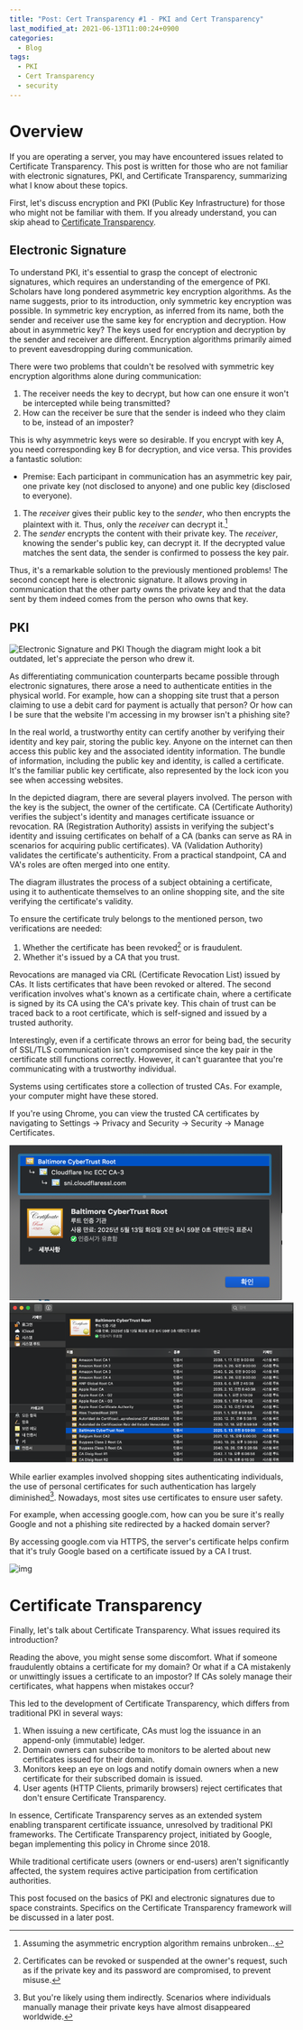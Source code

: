 ```yaml
---
title: "Post: Cert Transparency #1 - PKI and Cert Transparency"
last_modified_at: 2021-06-13T11:00:24+0900
categories:
  - Blog
tags:
  - PKI
  - Cert Transparency
  - security
---
```

# Overview

If you are operating a server, you may have encountered issues related to Certificate Transparency. This post is written for those who are not familiar with electronic signatures, PKI, and Certificate Transparency, summarizing what I know about these topics.

First, let's discuss encryption and PKI (Public Key Infrastructure) for those who might not be familiar with them. If you already understand, you can skip ahead to [Certificate Transparency](#1).

## Electronic Signature
To understand PKI, it's essential to grasp the concept of electronic signatures, which requires an understanding of the emergence of PKI. Scholars have long pondered asymmetric key encryption algorithms. As the name suggests, prior to its introduction, only symmetric key encryption was possible. In symmetric key encryption, as inferred from its name, both the sender and receiver use the same key for encryption and decryption. How about in asymmetric key? The keys used for encryption and decryption by the sender and receiver are different. Encryption algorithms primarily aimed to prevent eavesdropping during communication. 

There were two problems that couldn't be resolved with symmetric key encryption algorithms alone during communication:

1. The receiver needs the key to decrypt, but how can one ensure it won't be intercepted while being transmitted?
2. How can the receiver be sure that the sender is indeed who they claim to be, instead of an imposter?

This is why asymmetric keys were so desirable. If you encrypt with key A, you need corresponding key B for decryption, and vice versa. This provides a fantastic solution:

- Premise: Each participant in communication has an asymmetric key pair, one private key (not disclosed to anyone) and one public key (disclosed to everyone).
1. The *receiver* gives their public key to the *sender*, who then encrypts the plaintext with it. Thus, only the *receiver* can decrypt it.[^1]
2. The *sender* encrypts the content with their private key. The *receiver*, knowing the sender's public key, can decrypt it. If the decrypted value matches the sent data, the sender is confirmed to possess the key pair.

Thus, it's a remarkable solution to the previously mentioned problems! The second concept here is electronic signature. It allows proving in communication that the other party owns the private key and that the data sent by them indeed comes from the person who owns that key.

## PKI
![Electronic Signature and PKI](https://upload.wikimedia.org/wikipedia/commons/3/34/Public-Key-Infrastructure.svg)
Though the diagram might look a bit outdated, let's appreciate the person who drew it.

As differentiating communication counterparts became possible through electronic signatures, there arose a need to authenticate entities in the physical world. For example, how can a shopping site trust that a person claiming to use a debit card for payment is actually that person? Or how can I be sure that the website I'm accessing in my browser isn't a phishing site?

In the real world, a trustworthy entity can certify another by verifying their identity and key pair, storing the public key. Anyone on the internet can then access this public key and the associated identity information. The bundle of information, including the public key and identity, is called a certificate. It's the familiar public key certificate, also represented by the lock icon you see when accessing websites.

In the depicted diagram, there are several players involved. The person with the key is the subject, the owner of the certificate. CA (Certificate Authority) verifies the subject's identity and manages certificate issuance or revocation. RA (Registration Authority) assists in verifying the subject's identity and issuing certificates on behalf of a CA (banks can serve as RA in scenarios for acquiring public certificates). VA (Validation Authority) validates the certificate's authenticity. From a practical standpoint, CA and VA's roles are often merged into one entity.

The diagram illustrates the process of a subject obtaining a certificate, using it to authenticate themselves to an online shopping site, and the site verifying the certificate's validity.

To ensure the certificate truly belongs to the mentioned person, two verifications are needed:

1. Whether the certificate has been revoked[^2] or is fraudulent.
2. Whether it's issued by a CA that you trust.

Revocations are managed via CRL (Certificate Revocation List) issued by CAs. It lists certificates that have been revoked or altered. The second verification involves what's known as a certificate chain, where a certificate is signed by its CA using the CA's private key. This chain of trust can be traced back to a root certificate, which is self-signed and issued by a trusted authority.

Interestingly, even if a certificate throws an error for being bad, the security of SSL/TLS communication isn't compromised since the key pair in the certificate still functions correctly. However, it can't guarantee that you're communicating with a trustworthy individual.

Systems using certificates store a collection of trusted CAs. For example, your computer might have these stored.

If you're using Chrome, you can view the trusted CA certificates by navigating to Settings -> Privacy and Security -> Security -> Manage Certificates.

![certificate](/assets/images/2021/06/image-4.png)
![keychain](/assets/images/2021/06/image-6.png)

While earlier examples involved shopping sites authenticating individuals, the use of personal certificates for such authentication has largely diminished[^3]. Nowadays, most sites use certificates to ensure user safety.

For example, when accessing google.com, how can you be sure it's really Google and not a phishing site redirected by a hacked domain server?

By accessing google.com via HTTPS, the server's certificate helps confirm that it's truly Google based on a certificate issued by a CA I trust.

![img](https://certificate.transparency.dev/howctworks/img/with-ct-mix.svg)

# Certificate Transparency
Finally, let's talk about Certificate Transparency. What issues required its introduction?

Reading the above, you might sense some discomfort. What if someone fraudulently obtains a certificate for my domain? Or what if a CA mistakenly or unwittingly issues a certificate to an impostor? If CAs solely manage their certificates, what happens when mistakes occur?

This led to the development of Certificate Transparency, which differs from traditional PKI in several ways:

1. When issuing a new certificate, CAs must log the issuance in an append-only (immutable) ledger.
2. Domain owners can subscribe to monitors to be alerted about new certificates issued for their domain.
3. Monitors keep an eye on logs and notify domain owners when a new certificate for their subscribed domain is issued.
4. User agents (HTTP Clients, primarily browsers) reject certificates that don't ensure Certificate Transparency.

In essence, Certificate Transparency serves as an extended system enabling transparent certificate issuance, unresolved by traditional PKI frameworks. The Certificate Transparency project, initiated by Google, began implementing this policy in Chrome since 2018. 

While traditional certificate users (owners or end-users) aren't significantly affected, the system requires active participation from certification authorities.

This post focused on the basics of PKI and electronic signatures due to space constraints. Specifics on the Certificate Transparency framework will be discussed in a later post.

[^1]: Assuming the asymmetric encryption algorithm remains unbroken...
[^2]: Certificates can be revoked or suspended at the owner's request, such as if the private key and its password are compromised, to prevent misuse.
[^3]: But you're likely using them indirectly. Scenarios where individuals manually manage their private keys have almost disappeared worldwide.